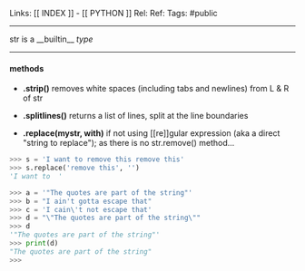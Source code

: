 Links: [[ INDEX ]] - [[ PYTHON ]]
Rel: 
Ref: 
Tags: #public 

--- 

str is a \_\_builtin\_\_ *type*

--- 
#### methods 

- **.strip()**
removes white spaces (including tabs and newlines) from L & R of str

- **.splitlines()**
returns a list of lines, split at the line boundaries

- **.replace(mystr, with)**
if not using [[re]]gular expression (aka a direct "string to replace");
as there is no str.remove() method...
```py
>>> s = 'I want to remove this remove this'
>>> s.replace('remove this', '')
'I want to  '
```

```py
>>> a = '"The quotes are part of the string"'
>>> b = "I ain't gotta escape that"
>>> c = 'I cain\'t not escape that'
>>> d = "\"The quotes are part of the string\""
>>> d
'"The quotes are part of the string"'
>>> print(d)
"The quotes are part of the string"
>>> 
```